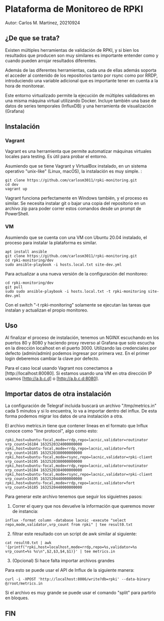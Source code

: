 # Plataforma de Monitoreo de RPKI

Autor: Carlos M. Martinez, 20210924

## ¿De que se trata?

Existen múltiples herramientas de validación de RPKI, y si bien los resultados que producen son muy similares es importante entender como y cuando pueden arrojar resultados diferentes.

Además de las diferentes herramientas, cada una de ellas además soporta el acceder al contenido de los repositorios tanto por rsync como por RRDP, introduciendo una variable adicional que es importante tener en cuenta a la hora de monitorear.

Este entorno virtualizado permite la ejecución de múltiples validadores en una misma máquina virtual utilizando Docker. Incluye también una base de datos de series temporales (InfluxDB) y una herramienta de visualización (Grafana)

## Instalación

### Vagrant

Vagrant es una herramienta que permite automatizar máquinas virtuales locales para testing. Es útil para probar el entorno.

Asumiendo que se tiene Vagrant y VirtualBox instalado, en un sistema operativo "unix-like" (Linux, macOS), la instalación es muy simple. :

```
git clone https://github.com/carlosm3011/rpki-monitoring.git
cd dev
vagrant up
```

Vagrant funciona perfectamente en Windows también, y el proceso es similar. Se necesita instalar git o bajar una copia del repositorio en un archivo zip para poder correr estos comandos desde un prompt de PowerShell.

### VM 

Asumiendo que se cuenta con una VM con Ubuntu 20.04 instalado, el proceso para instalar la plataforma es similar.

```
apt install ansible
git clone https://github.com/carlosm3011/rpki-monitoring.git
cd rpki-monitoring/dev
sudo ansible-playbook -i hosts.local.txt site-dev.yml
```

Para actualizar a una nueva versión de la configuración del monitoreo:

```
cd rpki-monitoring/dev
git pull
sudo sudo ansible-playbook -i hosts.local.txt -t rpki-monitoring site-dev.yml
```

Con el switch "-t rpki-monitoring" solamente se ejecutan las tareas que instalan y actualizan el propio monitoreo.

## Uso

Al finalizar el proceso de instalación, tenemos un NGINX escuchando en los puertos 80 y 8080 y haciendo proxy reverso al Grafana que solo escucha en la dirección localhost en el puerto 3000. Utilizando las credenciales por defecto (admin/admin) podemos ingresar por primera vez. En el primer login deberemos cambiar la clave por defecto.

Para el caso local usando Vagrant nos conectamos a [http://localhost:80080]. Si estamos usando una VM en otra dirección IP usamos [http://a.b.c.d] o [http://a.b.c.d:8080].


## Importar datos de otra instalación

La configuración de Telegraf incluida buscará un archivo "/tmp/metrics.in" cada 5 minutos y si lo encuentra, lo va a importar dentro del influx. De esta forma podemos migrar los datos de una instalación a otra.

El archivo metrics.in tiene que contener lineas en el formato que Influx conoce como "line protocol", algo como esto:

```
rpki,host=ubuntu-focal,mode=rrdp,repo=lacnic,validator=routinator vrp_count=16184 1632520324000000000
rpki,host=ubuntu-focal,mode=rrdp,repo=lacnic,validator=fort vrp_count=16185 1632520380000000000
rpki,host=ubuntu-focal,mode=rsync,repo=lacnic,validator=rpki-client vrp_count=16195 1632520380000000000
rpki,host=ubuntu-focal,mode=rrdp,repo=lacnic,validator=routinator vrp_count=16184 1632520384000000000
rpki,host=ubuntu-focal,mode=rsync,repo=lacnic,validator=rpki-client vrp_count=16195 1632520440000000000
rpki,host=ubuntu-focal,mode=rrdp,repo=lacnic,validator=fort vrp_count=16185 1632520440000000000
```

Para generar este archivo tenemos que seguir los siguietnes pasos:

1. Correr el query que nos devuelve la información que queremos mover de instancia:

```
influx -format column -database lacnic -execute "select repo,mode,validator,vrp_count from rpki" | tee result0.txt
```

2. filtrar este resultado con un script de awk similar al siguiente:

```
cat result0.txt | awk '{printf("rpki,host=localhost,mode=rrdp,repo=%s,validator=%s vrp_count=%s %s\n",$2,$3,$4,$1)}' | tee metrics.in
```

3. (Opcional) Si hace falta importar archivos grandes

Para esto se puede usar el API de Influx de la siguiente manera:

```
curl -i -XPOST 'http://localhost:8086/write?db=rpki' --data-binary @/root/metrics.in
```

Si el archivo es muy grande se puede usar el comando "split" para partirlo en bloques.

## FIN
